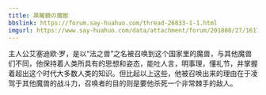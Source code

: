 ```yaml
---
title: 黒曜鏡の魔獣
bbslink: https://forum.say-huahuo.com/thread-26833-1-1.html
imgurl: https://www.say-huahuo.com/data/attachment/forum/201808/27/161725po3apjn4euoaecna.jpg
---
```


主人公艾塞迪欧·罗，是以“法之兽”之名被召唤到这个国家里的魔兽，与其他魔兽们不同，他保持着人类所具有的思想和姿态，能吐人言，明事理，懂礼节，并掌握着超出这个时代大多数人类的知识。但比起以上这些，他被召唤出来的理由在于凌驾于其他魔兽的战斗力，召唤者的目的则是要他杀死一个非常棘手的敌人。<!--more-->

